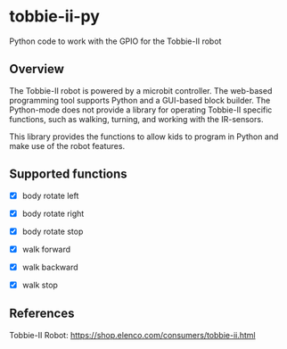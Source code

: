 # tobbie-ii-py

Python code to work with the GPIO for the Tobbie-II robot

## Overview

The Tobbie-II robot is powered by a microbit controller. The web-based
programming tool supports Python and a GUI-based block builder. The 
Python-mode does not provide a library for operating Tobbie-II specific
functions, such as walking, turning, and working with the IR-sensors.

This library provides the functions to allow kids to program in Python
and make use of the robot features.

## Supported functions

 - [x] body rotate left
 - [x] body rotate right
 - [x] body rotate stop
 - [x] walk forward
 - [x] walk backward
 - [x] walk stop


## References

 Tobbie-II Robot: https://shop.elenco.com/consumers/tobbie-ii.html
